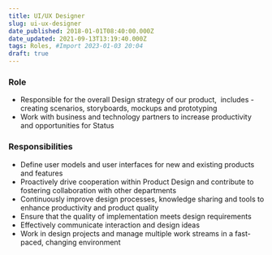 ```yaml
---
title: UI/UX Designer
slug: ui-ux-designer
date_published: 2018-01-01T08:40:00.000Z
date_updated: 2021-09-13T13:19:40.000Z
tags: Roles, #Import 2023-01-03 20:04
draft: true
---
```


### Role

- Responsible for the overall Design strategy of our product,  includes - creating scenarios, storyboards, mockups and prototyping
- Work with business and technology partners to increase productivity and opportunities for Status 

### Responsibilities

- Define user models and user interfaces for new and existing products and features
- Proactively drive cooperation within Product Design and contribute to fostering collaboration with other departments
- Continuously improve design processes, knowledge sharing and tools to enhance productivity and product quality
- Ensure that the quality of implementation meets design requirements
- Effectively communicate interaction and design ideas
- Work in design projects and manage multiple work streams in a fast-paced, changing environment
